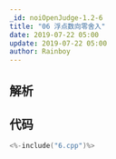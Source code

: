 ```yaml
---
_id: noiOpenJudge-1.2-6
title: "06 浮点数向零舍入"
date: 2019-07-22 05:00
update: 2019-07-22 05:00
author: Rainboy
---
```


## 解析

## 代码

```c
<%-include("6.cpp")%>
```

